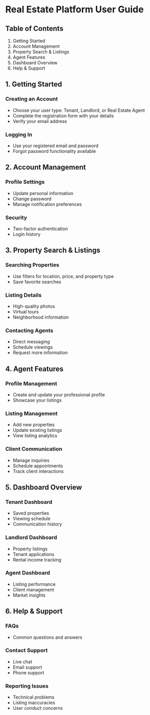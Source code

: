 # Real Estate Platform User Guide

## Table of Contents
1. Getting Started
2. Account Management
3. Property Search & Listings
4. Agent Features
5. Dashboard Overview
6. Help & Support

## 1. Getting Started
### Creating an Account
- Choose your user type: Tenant, Landlord, or Real Estate Agent
- Complete the registration form with your details
- Verify your email address

### Logging In
- Use your registered email and password
- Forgot password functionality available

## 2. Account Management
### Profile Settings
- Update personal information
- Change password
- Manage notification preferences

### Security
- Two-factor authentication
- Login history

## 3. Property Search & Listings
### Searching Properties
- Use filters for location, price, and property type
- Save favorite searches

### Listing Details
- High-quality photos
- Virtual tours
- Neighborhood information

### Contacting Agents
- Direct messaging
- Schedule viewings
- Request more information

## 4. Agent Features
### Profile Management
- Create and update your professional profile
- Showcase your listings

### Listing Management
- Add new properties
- Update existing listings
- View listing analytics

### Client Communication
- Manage inquiries
- Schedule appointments
- Track client interactions

## 5. Dashboard Overview
### Tenant Dashboard
- Saved properties
- Viewing schedule
- Communication history

### Landlord Dashboard
- Property listings
- Tenant applications
- Rental income tracking

### Agent Dashboard
- Listing performance
- Client management
- Market insights

## 6. Help & Support
### FAQs
- Common questions and answers

### Contact Support
- Live chat
- Email support
- Phone support

### Reporting Issues
- Technical problems
- Listing inaccuracies
- User conduct concerns
